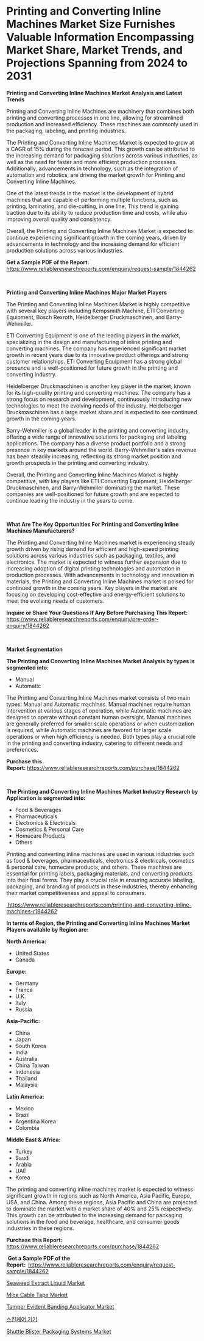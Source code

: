 <p><h1>Printing and Converting Inline Machines Market Size Furnishes Valuable Information Encompassing Market Share, Market Trends, and Projections Spanning from 2024 to 2031</h1></p><p><strong>Printing and Converting Inline Machines Market Analysis and Latest Trends</strong></p>
<p><p>Printing and Converting Inline Machines are machinery that combines both printing and converting processes in one line, allowing for streamlined production and increased efficiency. These machines are commonly used in the packaging, labeling, and printing industries.</p><p>The Printing and Converting Inline Machines Market is expected to grow at a CAGR of 15% during the forecast period. This growth can be attributed to the increasing demand for packaging solutions across various industries, as well as the need for faster and more efficient production processes. Additionally, advancements in technology, such as the integration of automation and robotics, are driving the market growth for Printing and Converting Inline Machines.</p><p>One of the latest trends in the market is the development of hybrid machines that are capable of performing multiple functions, such as printing, laminating, and die-cutting, in one line. This trend is gaining traction due to its ability to reduce production time and costs, while also improving overall quality and consistency.</p><p>Overall, the Printing and Converting Inline Machines Market is expected to continue experiencing significant growth in the coming years, driven by advancements in technology and the increasing demand for efficient production solutions across various industries.</p></p>
<p><strong>Get a Sample PDF of the Report:&nbsp;</strong> <a href="https://www.reliableresearchreports.com/enquiry/request-sample/1844262">https://www.reliableresearchreports.com/enquiry/request-sample/1844262</a></p>
<p>&nbsp;</p>
<p><strong>Printing and Converting Inline Machines Major Market Players</strong></p>
<p><p>The Printing and Converting Inline Machines Market is highly competitive with several key players including Kempsmith Machine, ETI Converting Equipment, Bosch Rexroth, Heidelberger Druckmaschinen, and Barry-Wehmiller. </p><p>ETI Converting Equipment is one of the leading players in the market, specializing in the design and manufacturing of inline printing and converting machines. The company has experienced significant market growth in recent years due to its innovative product offerings and strong customer relationships. ETI Converting Equipment has a strong global presence and is well-positioned for future growth in the printing and converting industry.</p><p>Heidelberger Druckmaschinen is another key player in the market, known for its high-quality printing and converting machines. The company has a strong focus on research and development, continuously introducing new technologies to meet the evolving needs of the industry. Heidelberger Druckmaschinen has a large market share and is expected to see continued growth in the coming years.</p><p>Barry-Wehmiller is a global leader in the printing and converting industry, offering a wide range of innovative solutions for packaging and labeling applications. The company has a diverse product portfolio and a strong presence in key markets around the world. Barry-Wehmiller's sales revenue has been steadily increasing, reflecting its strong market position and growth prospects in the printing and converting industry.</p><p>Overall, the Printing and Converting Inline Machines Market is highly competitive, with key players like ETI Converting Equipment, Heidelberger Druckmaschinen, and Barry-Wehmiller dominating the market. These companies are well-positioned for future growth and are expected to continue leading the industry in the years to come.</p></p>
<p>&nbsp;</p>
<p><strong>What Are The Key Opportunities For Printing and Converting Inline Machines Manufacturers?</strong></p>
<p><p>The Printing and Converting Inline Machines market is experiencing steady growth driven by rising demand for efficient and high-speed printing solutions across various industries such as packaging, textiles, and electronics. The market is expected to witness further expansion due to increasing adoption of digital printing technologies and automation in production processes. With advancements in technology and innovation in materials, the Printing and Converting Inline Machines market is poised for continued growth in the coming years. Key players in the market are focusing on developing cost-effective and energy-efficient solutions to meet the evolving needs of customers.</p></p>
<p><strong>Inquire or Share Your Questions If Any Before Purchasing This Report:</strong> <a href="https://www.reliableresearchreports.com/enquiry/pre-order-enquiry/1844262">https://www.reliableresearchreports.com/enquiry/pre-order-enquiry/1844262</a></p>
<p>&nbsp;</p>
<p><strong>Market Segmentation</strong></p>
<p><strong>The Printing and Converting Inline Machines Market Analysis by types is segmented into:</strong></p>
<p><ul><li>Manual</li><li>Automatic</li></ul></p>
<p><p>The Printing and Converting Inline Machines market consists of two main types: Manual and Automatic machines. Manual machines require human intervention at various stages of operation, while Automatic machines are designed to operate without constant human oversight. Manual machines are generally preferred for smaller scale operations or when customization is required, while Automatic machines are favored for larger scale operations or when high efficiency is needed. Both types play a crucial role in the printing and converting industry, catering to different needs and preferences.</p></p>
<p><strong>Purchase this Report:&nbsp;</strong><a href="https://www.reliableresearchreports.com/purchase/1844262">https://www.reliableresearchreports.com/purchase/1844262</a></p>
<p>&nbsp;</p>
<p><strong>The Printing and Converting Inline Machines Market Industry Research by Application is segmented into:</strong></p>
<p><ul><li>Food & Beverages</li><li>Pharmaceuticals</li><li>Electronics & Electricals</li><li>Cosmetics & Personal Care</li><li>Homecare Products</li><li>Others</li></ul></p>
<p><p>Printing and converting inline machines are used in various industries such as food & beverages, pharmaceuticals, electronics & electricals, cosmetics & personal care, homecare products, and others. These machines are essential for printing labels, packaging materials, and converting products into their final forms. They play a crucial role in ensuring accurate labeling, packaging, and branding of products in these industries, thereby enhancing their market competitiveness and appeal to consumers.</p></p>
<p><a href="https://www.reliableresearchreports.com/printing-and-converting-inline-machines-r1844262">&nbsp;https://www.reliableresearchreports.com/printing-and-converting-inline-machines-r1844262</a></p>
<p><strong>In terms of Region, the Printing and Converting Inline Machines Market Players available by Region are:</strong></p>
<p>
    <p> <strong> North America: </strong>
        <ul>
            <li>United States</li>
            <li>Canada</li>
        </ul>
        </p> 
    <p> <strong> Europe: </strong>
        <ul>
            <li>Germany</li>
            <li>France</li>
            <li>U.K.</li>
            <li>Italy</li>
            <li>Russia</li>
        </ul>
        </p> 
    <p> <strong> Asia-Pacific: </strong>
        <ul>
            <li>China</li>
            <li>Japan</li>
            <li>South Korea</li>
            <li>India</li>
            <li>Australia</li>
            <li>China Taiwan</li>
            <li>Indonesia</li>
            <li>Thailand</li>
            <li>Malaysia</li>
        </ul>
        </p> 
    <p> <strong> Latin America: </strong>
        <ul>
            <li>Mexico</li>
            <li>Brazil</li>
            <li>Argentina Korea</li>
            <li>Colombia</li>
        </ul>
        </p> 
    <p> <strong> Middle East & Africa: </strong>
        <ul>
            <li>Turkey</li>
            <li>Saudi</li>
            <li>Arabia</li>
            <li>UAE</li>
            <li>Korea</li>
        </ul>
    </p>
    </p>
<p><p>The printing and converting inline machines market is expected to witness significant growth in regions such as North America, Asia Pacific, Europe, USA, and China. Among these regions, Asia Pacific and China are projected to dominate the market with a market share of 40% and 25% respectively. This growth can be attributed to the increasing demand for packaging solutions in the food and beverage, healthcare, and consumer goods industries in these regions.</p></p>
<p><strong>Purchase this Report: </strong><a href="https://www.reliableresearchreports.com/purchase/1844262">https://www.reliableresearchreports.com/purchase/1844262</a></p>
<p>&nbsp;<strong>Get a Sample PDF of the Report:&nbsp;&nbsp;</strong><a href="https://www.reliableresearchreports.com/enquiry/request-sample/1844262">https://www.reliableresearchreports.com/enquiry/request-sample/1844262</a></p>
<p><strong></strong></p>
<p><p><a href="https://issuu.com/reportprime-2/docs/seaweed-extract-liquid-market-size-2030.pptx">Seaweed Extract Liquid Market</a></p><p><a href="https://issuu.com/reportprime-2/docs/mica-cable-tape-market-size-2030.pptx">Mica Cable Tape Market</a></p><p><a href="https://github.com/kathiaseamanalvaradovlprc2h/Market-Research-Report-List-2/blob/main/tamper-evident-banding-applicator-market.md">Tamper Evident Banding Applicator Market</a></p><p><a href="https://github.com/royErdmtyan906778/Market-Research-Report-List-1/blob/main/598617339354.md">스킨케어 기기</a></p><p><a href="https://github.com/wusalecollins540tpqoz/Market-Research-Report-List-2/blob/main/shuttle-blister-packaging-systems-market.md">Shuttle Blister Packaging Systems Market</a></p></p>